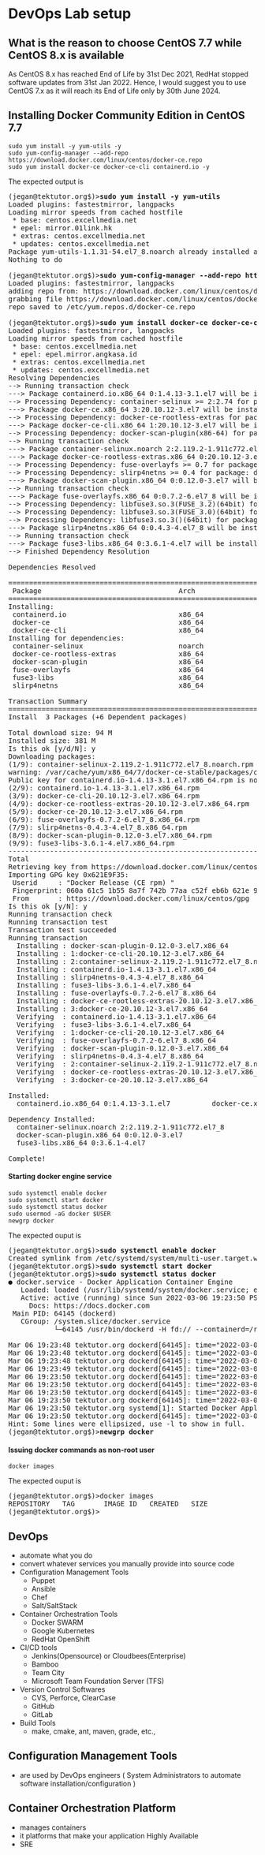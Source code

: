 # DevOps Lab setup

## What is the reason to choose CentOS 7.7 while CentOS 8.x is available
As CentOS 8.x has reached End of Life by 31st Dec 2021,  RedHat stopped software updates from 31st Jan 2022. Hence, I would suggest you to use CentOS 7.x as it will reach its End of Life only by 30th June 2024.

## Installing Docker Community Edition in CentOS 7.7
```
sudo yum install -y yum-utils -y
sudo yum-config-manager --add-repo https://download.docker.com/linux/centos/docker-ce.repo
sudo yum install docker-ce docker-ce-cli containerd.io -y
```

The expected output is
<pre>
(jegan@tektutor.org$)><b>sudo yum install -y yum-utils</b>
Loaded plugins: fastestmirror, langpacks
Loading mirror speeds from cached hostfile
 * base: centos.excellmedia.net
 * epel: mirror.01link.hk
 * extras: centos.excellmedia.net
 * updates: centos.excellmedia.net
Package yum-utils-1.1.31-54.el7_8.noarch already installed and latest version
Nothing to do

(jegan@tektutor.org$)><b>sudo yum-config-manager --add-repo https://download.docker.com/linux/centos/docker-ce.repo</b>
Loaded plugins: fastestmirror, langpacks
adding repo from: https://download.docker.com/linux/centos/docker-ce.repo
grabbing file https://download.docker.com/linux/centos/docker-ce.repo to /etc/yum.repos.d/docker-ce.repo
repo saved to /etc/yum.repos.d/docker-ce.repo

(jegan@tektutor.org$)><b>sudo yum install docker-ce docker-ce-cli containerd.io</b>
Loaded plugins: fastestmirror, langpacks
Loading mirror speeds from cached hostfile
 * base: centos.excellmedia.net
 * epel: epel.mirror.angkasa.id
 * extras: centos.excellmedia.net
 * updates: centos.excellmedia.net
Resolving Dependencies
--> Running transaction check
---> Package containerd.io.x86_64 0:1.4.13-3.1.el7 will be installed
--> Processing Dependency: container-selinux >= 2:2.74 for package: containerd.io-1.4.13-3.1.el7.x86_64
---> Package docker-ce.x86_64 3:20.10.12-3.el7 will be installed
--> Processing Dependency: docker-ce-rootless-extras for package: 3:docker-ce-20.10.12-3.el7.x86_64
---> Package docker-ce-cli.x86_64 1:20.10.12-3.el7 will be installed
--> Processing Dependency: docker-scan-plugin(x86-64) for package: 1:docker-ce-cli-20.10.12-3.el7.x86_64
--> Running transaction check
---> Package container-selinux.noarch 2:2.119.2-1.911c772.el7_8 will be installed
---> Package docker-ce-rootless-extras.x86_64 0:20.10.12-3.el7 will be installed
--> Processing Dependency: fuse-overlayfs >= 0.7 for package: docker-ce-rootless-extras-20.10.12-3.el7.x86_64
--> Processing Dependency: slirp4netns >= 0.4 for package: docker-ce-rootless-extras-20.10.12-3.el7.x86_64
---> Package docker-scan-plugin.x86_64 0:0.12.0-3.el7 will be installed
--> Running transaction check
---> Package fuse-overlayfs.x86_64 0:0.7.2-6.el7_8 will be installed
--> Processing Dependency: libfuse3.so.3(FUSE_3.2)(64bit) for package: fuse-overlayfs-0.7.2-6.el7_8.x86_64
--> Processing Dependency: libfuse3.so.3(FUSE_3.0)(64bit) for package: fuse-overlayfs-0.7.2-6.el7_8.x86_64
--> Processing Dependency: libfuse3.so.3()(64bit) for package: fuse-overlayfs-0.7.2-6.el7_8.x86_64
---> Package slirp4netns.x86_64 0:0.4.3-4.el7_8 will be installed
--> Running transaction check
---> Package fuse3-libs.x86_64 0:3.6.1-4.el7 will be installed
--> Finished Dependency Resolution

Dependencies Resolved

============================================================================================================================================
 Package                                 Arch                 Version                                  Repository                      Size
============================================================================================================================================
Installing:
 containerd.io                           x86_64               1.4.13-3.1.el7                           docker-ce-stable                28 M
 docker-ce                               x86_64               3:20.10.12-3.el7                         docker-ce-stable                23 M
 docker-ce-cli                           x86_64               1:20.10.12-3.el7                         docker-ce-stable                30 M
Installing for dependencies:
 container-selinux                       noarch               2:2.119.2-1.911c772.el7_8                extras                          40 k
 docker-ce-rootless-extras               x86_64               20.10.12-3.el7                           docker-ce-stable               8.0 M
 docker-scan-plugin                      x86_64               0.12.0-3.el7                             docker-ce-stable               3.7 M
 fuse-overlayfs                          x86_64               0.7.2-6.el7_8                            extras                          54 k
 fuse3-libs                              x86_64               3.6.1-4.el7                              extras                          82 k
 slirp4netns                             x86_64               0.4.3-4.el7_8                            extras                          81 k

Transaction Summary
============================================================================================================================================
Install  3 Packages (+6 Dependent packages)

Total download size: 94 M
Installed size: 381 M
Is this ok [y/d/N]: y
Downloading packages:
(1/9): container-selinux-2.119.2-1.911c772.el7_8.noarch.rpm                                                          |  40 kB  00:00:00     
warning: /var/cache/yum/x86_64/7/docker-ce-stable/packages/containerd.io-1.4.13-3.1.el7.x86_64.rpm: Header V4 RSA/SHA512 Signature, key ID 621e9f35: NOKEY
Public key for containerd.io-1.4.13-3.1.el7.x86_64.rpm is not installed
(2/9): containerd.io-1.4.13-3.1.el7.x86_64.rpm                                                                       |  28 MB  00:00:01     
(3/9): docker-ce-cli-20.10.12-3.el7.x86_64.rpm                                                                       |  30 MB  00:00:01     
(4/9): docker-ce-rootless-extras-20.10.12-3.el7.x86_64.rpm                                                           | 8.0 MB  00:00:00     
(5/9): docker-ce-20.10.12-3.el7.x86_64.rpm                                                                           |  23 MB  00:00:03     
(6/9): fuse-overlayfs-0.7.2-6.el7_8.x86_64.rpm                                                                       |  54 kB  00:00:00     
(7/9): slirp4netns-0.4.3-4.el7_8.x86_64.rpm                                                                          |  81 kB  00:00:00     
(8/9): docker-scan-plugin-0.12.0-3.el7.x86_64.rpm                                                                    | 3.7 MB  00:00:00     
(9/9): fuse3-libs-3.6.1-4.el7.x86_64.rpm                                                                             |  82 kB  00:00:00     
--------------------------------------------------------------------------------------------------------------------------------------------
Total                                                                                                        22 MB/s |  94 MB  00:00:04     
Retrieving key from https://download.docker.com/linux/centos/gpg
Importing GPG key 0x621E9F35:
 Userid     : "Docker Release (CE rpm) <docker@docker.com>"
 Fingerprint: 060a 61c5 1b55 8a7f 742b 77aa c52f eb6b 621e 9f35
 From       : https://download.docker.com/linux/centos/gpg
Is this ok [y/N]: y
Running transaction check
Running transaction test
Transaction test succeeded
Running transaction
  Installing : docker-scan-plugin-0.12.0-3.el7.x86_64                                                                                   1/9 
  Installing : 1:docker-ce-cli-20.10.12-3.el7.x86_64                                                                                    2/9 
  Installing : 2:container-selinux-2.119.2-1.911c772.el7_8.noarch                                                                       3/9 
  Installing : containerd.io-1.4.13-3.1.el7.x86_64                                                                                      4/9 
  Installing : slirp4netns-0.4.3-4.el7_8.x86_64                                                                                         5/9 
  Installing : fuse3-libs-3.6.1-4.el7.x86_64                                                                                            6/9 
  Installing : fuse-overlayfs-0.7.2-6.el7_8.x86_64                                                                                      7/9 
  Installing : docker-ce-rootless-extras-20.10.12-3.el7.x86_64                                                                          8/9 
  Installing : 3:docker-ce-20.10.12-3.el7.x86_64                                                                                        9/9 
  Verifying  : containerd.io-1.4.13-3.1.el7.x86_64                                                                                      1/9 
  Verifying  : fuse3-libs-3.6.1-4.el7.x86_64                                                                                            2/9 
  Verifying  : 1:docker-ce-cli-20.10.12-3.el7.x86_64                                                                                    3/9 
  Verifying  : fuse-overlayfs-0.7.2-6.el7_8.x86_64                                                                                      4/9 
  Verifying  : docker-scan-plugin-0.12.0-3.el7.x86_64                                                                                   5/9 
  Verifying  : slirp4netns-0.4.3-4.el7_8.x86_64                                                                                         6/9 
  Verifying  : 2:container-selinux-2.119.2-1.911c772.el7_8.noarch                                                                       7/9 
  Verifying  : docker-ce-rootless-extras-20.10.12-3.el7.x86_64                                                                          8/9 
  Verifying  : 3:docker-ce-20.10.12-3.el7.x86_64                                                                                        9/9 

Installed:
  containerd.io.x86_64 0:1.4.13-3.1.el7          docker-ce.x86_64 3:20.10.12-3.el7          docker-ce-cli.x86_64 1:20.10.12-3.el7         

Dependency Installed:
  container-selinux.noarch 2:2.119.2-1.911c772.el7_8                    docker-ce-rootless-extras.x86_64 0:20.10.12-3.el7                   
  docker-scan-plugin.x86_64 0:0.12.0-3.el7                              fuse-overlayfs.x86_64 0:0.7.2-6.el7_8                               
  fuse3-libs.x86_64 0:3.6.1-4.el7                                       slirp4netns.x86_64 0:0.4.3-4.el7_8                                  

Complete!
</pre>


#### Starting docker engine service
```
sudo systemctl enable docker
sudo systemctl start docker
sudo systemctl status docker
sudo usermod -aG docker $USER
newgrp docker
```
The expected ouput is
<pre>
(jegan@tektutor.org$)><b>sudo systemctl enable docker</b>
Created symlink from /etc/systemd/system/multi-user.target.wants/docker.service to /usr/lib/systemd/system/docker.service.
(jegan@tektutor.org$)><b>sudo systemctl start docker</b>
(jegan@tektutor.org$)><b>sudo systemctl status docker</b>
● docker.service - Docker Application Container Engine
   Loaded: loaded (/usr/lib/systemd/system/docker.service; enabled; vendor preset: disabled)
   Active: active (running) since Sun 2022-03-06 19:23:50 PST; 9min ago
     Docs: https://docs.docker.com
 Main PID: 64145 (dockerd)
   CGroup: /system.slice/docker.service
           └─64145 /usr/bin/dockerd -H fd:// --containerd=/run/containerd/containerd.sock

Mar 06 19:23:48 tektutor.org dockerd[64145]: time="2022-03-06T19:23:48.110984142-08:00" level=info msg="ccResolverWrapper: sending...le=grpc
Mar 06 19:23:48 tektutor.org dockerd[64145]: time="2022-03-06T19:23:48.111009882-08:00" level=info msg="ClientConn switching balan...le=grpc
Mar 06 19:23:48 tektutor.org dockerd[64145]: time="2022-03-06T19:23:48.477701245-08:00" level=info msg="Loading containers: start."
Mar 06 19:23:49 tektutor.org dockerd[64145]: time="2022-03-06T19:23:49.915307132-08:00" level=info msg="Default bridge (docker0) i...ddress"
Mar 06 19:23:50 tektutor.org dockerd[64145]: time="2022-03-06T19:23:50.201200737-08:00" level=info msg="Firewalld: interface docke...urning"
Mar 06 19:23:50 tektutor.org dockerd[64145]: time="2022-03-06T19:23:50.462895927-08:00" level=info msg="Loading containers: done."
Mar 06 19:23:50 tektutor.org dockerd[64145]: time="2022-03-06T19:23:50.515173237-08:00" level=info msg="Docker daemon" commit=459d...0.10.12
Mar 06 19:23:50 tektutor.org dockerd[64145]: time="2022-03-06T19:23:50.515686639-08:00" level=info msg="Daemon has completed initialization"
Mar 06 19:23:50 tektutor.org systemd[1]: Started Docker Application Container Engine.
Mar 06 19:23:50 tektutor.org dockerd[64145]: time="2022-03-06T19:23:50.571898030-08:00" level=info msg="API listen on /var/run/docker.sock"
Hint: Some lines were ellipsized, use -l to show in full.
(jegan@tektutor.org$)><b>newgrp docker</b>
</pre>


#### Issuing docker commands as non-root user
```
docker images
```

The expected ouput is
<pre>
(jegan@tektutor.org$)>docker images
REPOSITORY   TAG       IMAGE ID   CREATED   SIZE
(jegan@tektutor.org$)>
</pre>

## DevOps
- automate what you do
- convert whatever services you manually provide into source code
- Configuration Management Tools
   - Puppet
   - Ansible
   - Chef
   - Salt/SaltStack
- Container Orchestration Tools
    - Docker SWARM
    - Google Kubernetes
    - RedHat OpenShift
- CI/CD tools
   - Jenkins(Opensource) or Cloudbees(Enterprise)
   - Bamboo 
   - Team City
   - Microsoft Team Foundation Server (TFS)
- Version Control Softwares
   - CVS, Perforce, ClearCase
   - GitHub
   - GitLab
- Build Tools
    - make, cmake, ant, maven, grade, etc.,

## Configuration Management Tools
- are used by DevOps engineers ( System Administrators to automate software installation/configuration )

## Container Orchestration Platform
- manages containers
- it platforms that make your application Highly Available
- SRE

